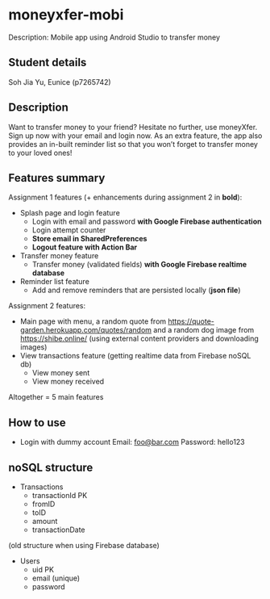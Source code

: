 # moneyxfer-mobi
Description: Mobile app using Android Studio to transfer money

## Student details
Soh Jia Yu, Eunice (p7265742)

## Description
Want to transfer money to your friend? Hesitate no further, use moneyXfer. Sign up now with your email and login now. As an extra feature, the app also provides an in-built reminder list so that you won’t forget to transfer money to your loved ones!

## Features summary

Assignment 1 features (+ enhancements during assignment 2 in **bold**):
- Splash page and login feature
  - Login with email and password **with Google Firebase authentication**
  - Login attempt counter
  - **Store email in SharedPreferences**
  - **Logout feature with Action Bar**
- Transfer money feature
  - Transfer money (validated fields) **with Google Firebase realtime database**
- Reminder list feature
  - Add and remove reminders that are persisted locally (**json file**)

Assignment 2 features:
- Main page with menu, a random quote from https://quote-garden.herokuapp.com/quotes/random and a random dog image from https://shibe.online/ (using external content providers and downloading images)
- View transactions feature (getting realtime data from Firebase noSQL db)
  - View money sent
  - View money received

Altogether = 5 main features

## How to use

- Login with dummy account
    Email: foo@bar.com
    Password: hello123

## noSQL structure
- Transactions
  - transactionId PK
  - fromID
  - toID
  - amount
  - transactionDate

(old structure when using Firebase database)
- Users
  - uid PK
  - email (unique)
  - password